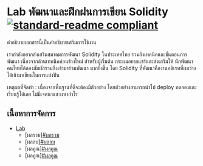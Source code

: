 # Lab พัฒนาและฝึกฝนการเขียน Solidity [![standard-readme compliant](https://img.shields.io/badge/solidity-developer-blue)](https://docs.soliditylang.org/en/v0.6.6/index.html) 

คำอธิบายเอกสารนี้เป็นคำอธิบายเสริมการใช้งาน

เรากำลังอยากส่งเสริมสมาคมการพัฒนา Solidity ในประเทศไทย รวมถึงเทคนิคและขั้นตอนการพัฒนา เนื่องจากด้านเทคนิคค่อนข้างใหม่ สำหรับผู้เริ่มต้น กระผมอยากแชร์และส่งเสริมให้ นักพัฒนาคนไทยได้ลองสัมผัสรวมถึงเข้ามาร่วมพัฒนา มากยิ่งขึ้น โดย Solidity ที่พัฒนาคืองานอดิเรทที่ผมว่าง ได้เข้ามาเขียนในการแบ่งปัน

เหตุผลที่จัดทำ : เนื่องจากพื้นฐานที่ดีจะต้องมีตัวอย่าง โดยตัวอย่างสามารถนำไป deploy ทดลองและเรียนรู้ได้เลย ไม่มีเจตนาแสวงหากำไร

## เนื้อหาการจัดการ

- [Lab](#Lab)
	- [ผลรวม][#ผลรวม](https://docs.soliditylang.org/en/v0.6.6/index.html) 
	- [ผลลบ][#ผลลบ](https://docs.soliditylang.org/en/v0.6.6/index.html) 
	- [ผลคูณ][#ผลคูณ](https://docs.soliditylang.org/en/v0.6.6/index.html) 
	- [ผลคูณ][#ผลคูณ](https://docs.soliditylang.org/en/v0.6.6/index.html) 
